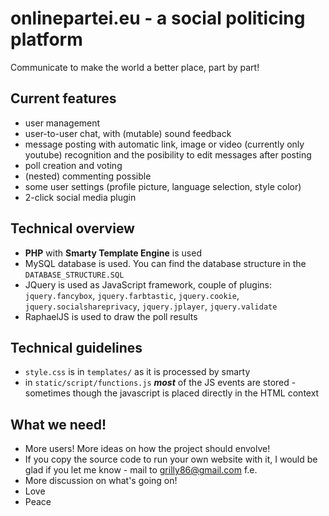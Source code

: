 # onlinepartei.eu - a social politicing platform
Communicate to make the world a better place, part by part!

## Current features
* user management
* user-to-user chat, with (mutable) sound feedback
* message posting with automatic link, image or video (currently only youtube) recognition and the posibility to edit messages after posting
* poll creation and voting
* (nested) commenting possible
* some user settings (profile picture, language selection, style color)
* 2-click social media plugin

## Technical overview
* **PHP** with **Smarty Template Engine** is used
* MySQL database is used. You can find the database structure in the `DATABASE_STRUCTURE.SQL`
* JQuery is used as JavaScript framework, couple of plugins: `jquery.fancybox`, `jquery.farbtastic`, `jquery.cookie`, `jquery.socialshareprivacy`, `jquery.jplayer`, `jquery.validate`
* RaphaelJS is used to draw the poll results

## Technical guidelines
* `style.css` is in `templates/` as it is processed by smarty
* in `static/script/functions.js` ***most*** of the JS events are stored - sometimes though the javascript is placed directly in the HTML context

## What we need!
* More users! More ideas on how the project should envolve!
* If you copy the source code to run your own website with it, I would be glad if you let me know - mail to grilly86@gmail.com f.e.
* More discussion on what's going on!
* Love
* Peace